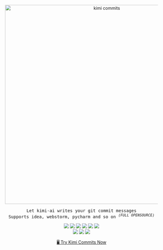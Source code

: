 <a name="readme-top"></a>

<div align="center">
<a href="https://gitmaya.com" target="_blank" style="display: block" align="center">
  <picture>
    <source media="(prefers-color-scheme: dark)" srcset="https://github.com/ConnectAI-E/GitMaya/assets/50035229/85cc75d7-0b2a-46bf-9dfc-fca95198990c" width="655" height="auto">
    <img alt="kimi commits" src="https://github.com/ConnectAI-E/GitMaya/assets/50035229/c554f01c-85fb-420e-8c28-a6fd64899bb8" width="655" height="auto">
  </picture>
</a>
<p align='center'>
  <samp>Let kimi-ai writes your git commit messages</samp>
<br/>
 <samp>Supports idea, webstorm, pycharm and so on <sup><em>(FULL OPENSOURCE)</em></sup></samp>
</p>

<!-- SHIELD GROUP -->
[![][github-logo-shield]][github-logo-link]
[![][github-contributors-shield]][github-contributors-link]
[![][github-forks-shield]][github-forks-link]
[![][github-stars-shield]][github-stars-link]
[![][github-issues-shield]][github-issues-link]
[![][github-action-shield]][github-action-link]
<br/>
[![][idea-plugin-rate-shield]][idea-plugin-link]
[![][idea-plugin-download-shield]][idea-plugin-link]
[![][idea-plugin-version-shield]][idea-plugin-link]

</div>

<p align="center">
    <a href="https://plugins.jetbrains.com/plugin/23629-kimi-commits">🖥 Try Kimi Commits Now </a>
</p>


<!-- LINK GROUP -->
[github-logo-shield]: https://img.shields.io/badge/kimi_commits-enabled?style=flat-square&logo=github&color=F9DC4E&logoColor=D9E0EE&labelColor=302D41
[github-logo-link]: https://github.com/connectai-e/kimi-commits-intellij
[github-contributors-link]: https://github.com/connectai-e/kimi-commits-intellij/graphs/contributors
[github-contributors-shield]: https://img.shields.io/github/contributors/connectai-e/kimi-commits-intellij?color=c4f042&labelColor=black&style=flat-square
[github-forks-link]: https://github.com/connectai-e/kimi-commits-intellij/network/members
[github-forks-shield]: https://img.shields.io/github/forks/connectai-e/kimi-commits-intellij?color=8ae8ff&labelColor=black&style=flat-square
[github-issues-link]: https://github.com/connectai-e/kimi-commits-intellij/issues
[github-issues-shield]: https://img.shields.io/github/issues/connectai-e/kimi-commits-intellij?color=ff80eb&labelColor=black&style=flat-square
[github-stars-link]: https://github.com/connectai-e/kimi-commits-intellij/network/stargazers
[github-stars-shield]: https://img.shields.io/github/stars/connectai-e/kimi-commits-intellij?color=ffcb47&labelColor=black&style=flat-square
[github-action-shield]:https://img.shields.io/endpoint.svg?url=https%3A%2F%2Factions-badge.atrox.dev%2Fconnectai-e%2Fkimi-commits-intellij%2Fbadge%3Fref%3Dmain&style=flat-square
[github-action-link]:https://actions-badge.atrox.dev/connectai-e/kimi-commits-intellij/goto?ref=main
[idea-plugin-rate-shield]:https://img.shields.io/jetbrains/plugin/r/rating/23629?color=ffcb47&labelColor=black&style=flat-square
[idea-plugin-download-shield]:https://img.shields.io/jetbrains/plugin/d/23629?color=ffcb47&labelColor=black&style=flat-square
[idea-plugin-version-shield]:https://img.shields.io/jetbrains/plugin/v/23629?color=ffcb47&labelColor=black&style=flat-square
[idea-plugin-link]:https://plugins.jetbrains.com/plugin/23629-kimi-commits